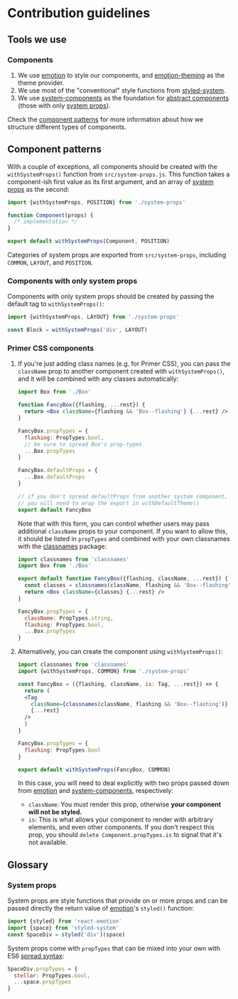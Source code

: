 # Contribution guidelines

## Tools we use

### Components
1. We use [emotion] to style our components, and [emotion-theming] as the theme provider.
1. We use most of the "conventional" style functions from [styled-system].
1. We use [system-components] as the foundation for [abstract components](#abstract-components) (those with only [system props](#system-props)).

Check the [component patterns](#component-patterns) for more information about how we structure different types of components.

## Component patterns
With a couple of exceptions, all components should be created with the `withSystemProps()` function from `src/system-props.js`. This function takes a component-ish first value as its first argument, and an array of [system props](#system-props) as the second:

```jsx
import {withSystemProps, POSITION} from './system-props'

function Component(props) { 
  /* implementation */
}

export default withSystemProps(Component, POSITION)
```

Categories of system props are exported from `src/system-props`, including `COMMON`, `LAYOUT`, and `POSITION`.

### Components with only system props
Components with only system props should be created by passing the default tag to `withSystemProps()`:

```jsx
import {withSystemProps, LAYOUT} from './system-props'

const Block = withSystemProps('div', LAYOUT)
```

### Primer CSS components
1. If you're just adding class names (e.g. for Primer CSS), you can pass the `className` prop to another component created with `withSystemProps()`, and it will be combined with any classes automatically:

    ```jsx
    import Box from './Box'

    function FancyBox({flashing, ...rest}) {
      return <Box className={flashing && 'Box--flashing'} {...rest} />
    }

    FancyBox.propTypes = {
      flashing: PropTypes.bool,
      // be sure to spread Box's prop-types
      ...Box.propTypes
    }
    
    FancyBox.defaultProps = {
      ...Box.defaultProps
    }

    // if you don't spread defaultProps from another system component,
    // you will need to wrap the export in withDefaultTheme()
    export default FancyBox
    ```

    Note that with this form, you can control whether users may pass additional `className` props to your component. If you want to allow this, it should be listed in `propTypes` and combined with your own classnames with the [classnames] package:

    ```jsx
    import classnames from 'classnames'
    import Box from './Box'

    export default function FancyBox({flashing, className, ...rest}) {
      const classes = classnames(className, flashing && 'Box--flashing')
      return <Box className={classes} {...rest} />
    }

    FancyBox.propTypes = {
      className: PropTypes.string,
      flashing: PropTypes.bool,
      ...Box.propTypes
    }
    ```

1. Alternatively, you can create the component using `withSystemProps()`:

    ```jsx
    import classnames from 'classnames'
    import {withSystemProps, COMMON} from './system-props'

    const FancyBox = ({flashing, className, is: Tag, ...rest}) => {
      return (
      <Tag
        className={classnames(className, flashing && 'Box--flashing')}
        {...rest}
      />
      )
    }

    FancyBox.propTypes = {
      flashing: PropTypes.bool
    }

    export default withSystemProps(FancyBox, COMMON)
    ```

    In this case, you will need to deal explicitly with two props passed down from [emotion] and [system-components], respectively:

    * `className`: You _must_ render this prop, otherwise **your component will
      not be styled.**
    * `is`: This is what allows your component to render with arbitrary elements, and even other components. If you don't respect this prop, you should `delete Component.propTypes.is` to signal that it's not available.

## Glossary

### System props
System props are style functions that provide on or more props and can be passed directly the return value of [emotion]'s `styled()` function:

```jsx
import {styled} from 'react-emotion'
import {space} from 'styled-system'
const SpaceDiv = styled('div')(space)
```

System props come with `propTypes` that can be mixed into your own with ES6 [spread syntax]:

```jsx
SpaceDiv.propTypes = {
  stellar: PropTypes.bool,
  ...space.propTypes
}
```

[classnames]: https://www.npmjs.com/package/classnames
[emotion]: https://emotion.sh/
[emotion-theming]: https://github.com/emotion-js/emotion/tree/master/packages/emotion-theming
[spread syntax]: https://developer.mozilla.org/en-US/docs/Web/JavaScript/Reference/Operators/Spread_syntax
[styled-system]: https://jxnblk.com/styled-system/getting-started
[system-components]: https://jxnblk.com/styled-system/system-components
[table]: https://jxnblk.com/styled-system/table
